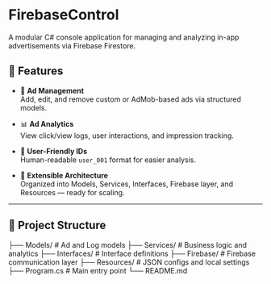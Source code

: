 ﻿# FirebaseControl

A modular C# console application for managing and analyzing in-app advertisements via Firebase Firestore.

## 🚀 Features

- 🔧 **Ad Management**  
  Add, edit, and remove custom or AdMob-based ads via structured models.

- 📊 **Ad Analytics**  
  View click/view logs, user interactions, and impression tracking.

- 🧠 **User-Friendly IDs**  
  Human-readable `user_001` format for easier analysis.

- 🧱 **Extensible Architecture**  
  Organized into Models, Services, Interfaces, Firebase layer, and Resources — ready for scaling.

---

## 🔩 Project Structure

├── Models/ # Ad and Log models
├── Services/ # Business logic and analytics
├── Interfaces/ # Interface definitions
├── Firebase/ # Firebase communication layer
├── Resources/ # JSON configs and local settings
├── Program.cs # Main entry point
└── README.md
